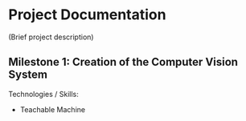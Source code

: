 # Project Documentation

(Brief project description)

## Milestone 1: Creation of the Computer Vision System
Technologies / Skills:
- Teachable Machine
